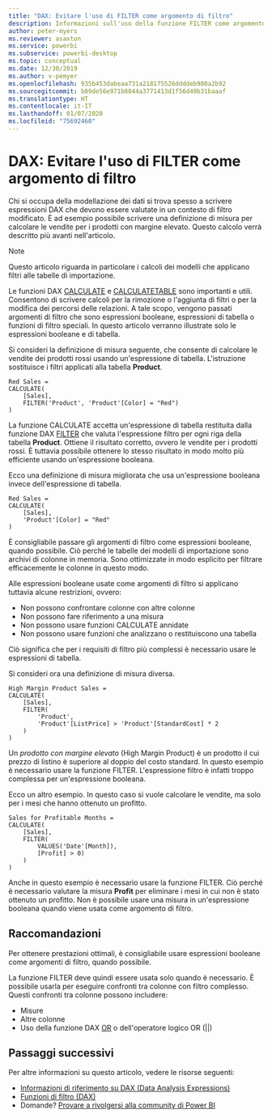 ```yaml
---
title: "DAX: Evitare l'uso di FILTER come argomento di filtro"
description: Informazioni sull'uso della funzione FILTER come argomento di filtro.
author: peter-myers
ms.reviewer: asaxton
ms.service: powerbi
ms.subservice: powerbi-desktop
ms.topic: conceptual
ms.date: 12/30/2019
ms.author: v-pemyer
ms.openlocfilehash: 935b453dabeaa731a218175526ddddeb980a2b92
ms.sourcegitcommit: b09de56e971b8844a3771413d1f56d49b31baaaf
ms.translationtype: HT
ms.contentlocale: it-IT
ms.lasthandoff: 01/07/2020
ms.locfileid: "75692460"
---
```

# <a name="dax-avoid-using-filter-as-a-filter-argument"></a>DAX: Evitare l'uso di FILTER come argomento di filtro

Chi si occupa della modellazione dei dati si trova spesso a scrivere espressioni DAX che devono essere valutate in un contesto di filtro modificato. È ad esempio possibile scrivere una definizione di misura per calcolare le vendite per i prodotti con margine elevato. Questo calcolo verrà descritto più avanti nell'articolo.

> [!NOTE]
> Questo articolo riguarda in particolare i calcoli dei modelli che applicano filtri alle tabelle di importazione.

Le funzioni DAX [CALCULATE](/dax/calculate-function-dax) e [CALCULATETABLE](/dax/calculatetable-function-dax) sono importanti e utili. Consentono di scrivere calcoli per la rimozione o l'aggiunta di filtri o per la modifica dei percorsi delle relazioni. A tale scopo, vengono passati argomenti di filtro che sono espressioni booleane, espressioni di tabella o funzioni di filtro speciali. In questo articolo verranno illustrate solo le espressioni booleane e di tabella.

Si consideri la definizione di misura seguente, che consente di calcolare le vendite dei prodotti rossi usando un'espressione di tabella. L'istruzione sostituisce i filtri applicati alla tabella **Product**.

```dax
Red Sales =
CALCULATE(
    [Sales],
    FILTER('Product', 'Product'[Color] = "Red")
)
```

La funzione CALCULATE accetta un'espressione di tabella restituita dalla funzione DAX [FILTER](/dax/filter-function-dax) che valuta l'espressione filtro per ogni riga della tabella **Product**. Ottiene il risultato corretto, ovvero le vendite per i prodotti rossi. È tuttavia possibile ottenere lo stesso risultato in modo molto più efficiente usando un'espressione booleana.

Ecco una definizione di misura migliorata che usa un'espressione booleana invece dell'espressione di tabella.

```dax
Red Sales =
CALCULATE(
    [Sales],
    'Product'[Color] = "Red"
)
```

È consigliabile passare gli argomenti di filtro come espressioni booleane, quando possibile. Ciò perché le tabelle dei modelli di importazione sono archivi di colonne in memoria. Sono ottimizzate in modo esplicito per filtrare efficacemente le colonne in questo modo.

Alle espressioni booleane usate come argomenti di filtro si applicano tuttavia alcune restrizioni, ovvero:

- Non possono confrontare colonne con altre colonne
- Non possono fare riferimento a una misura
- Non possono usare funzioni CALCULATE annidate
- Non possono usare funzioni che analizzano o restituiscono una tabella

Ciò significa che per i requisiti di filtro più complessi è necessario usare le espressioni di tabella.

Si consideri ora una definizione di misura diversa.

```dax
High Margin Product Sales =
CALCULATE(
    [Sales],
    FILTER(
        'Product',
        'Product'[ListPrice] > 'Product'[StandardCost] * 2
    )
)
```

Un _prodotto con margine elevato_ (High Margin Product) è un prodotto il cui prezzo di listino è superiore al doppio del costo standard. In questo esempio è necessario usare la funzione FILTER. L'espressione filtro è infatti troppo complessa per un'espressione booleana.

Ecco un altro esempio. In questo caso si vuole calcolare le vendite, ma solo per i mesi che hanno ottenuto un profitto.

```dax
Sales for Profitable Months =
CALCULATE(
    [Sales],
    FILTER(
        VALUES('Date'[Month]),
        [Profit] > 0)
    )
)
```

Anche in questo esempio è necessario usare la funzione FILTER. Ciò perché è necessario valutare la misura **Profit** per eliminare i mesi in cui non è stato ottenuto un profitto. Non è possibile usare una misura in un'espressione booleana quando viene usata come argomento di filtro.

## <a name="recommendations"></a>Raccomandazioni

Per ottenere prestazioni ottimali, è consigliabile usare espressioni booleane come argomenti di filtro, quando possibile.

La funzione FILTER deve quindi essere usata solo quando è necessario. È possibile usarla per eseguire confronti tra colonne con filtro complesso. Questi confronti tra colonne possono includere:

- Misure
- Altre colonne
- Uso della funzione DAX [OR](/dax/or-function-dax) o dell'operatore logico OR (||)

## <a name="next-steps"></a>Passaggi successivi

Per altre informazioni su questo articolo, vedere le risorse seguenti:

- [Informazioni di riferimento su DAX (Data Analysis Expressions)](/dax/)
- [Funzioni di filtro (DAX)](/dax/filter-function-dax)
- Domande? [Provare a rivolgersi alla community di Power BI](https://community.powerbi.com/)

